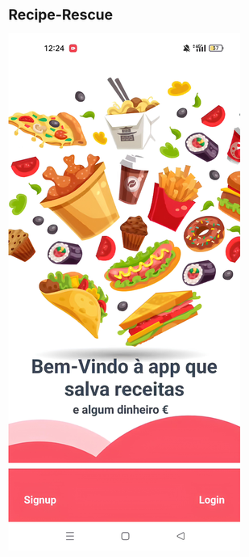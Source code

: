 # Recipe-Rescue
[![Watch the video](https://raw.githubusercontent.com/joaolouro02/Recipe-Rescue/main/tumbnail.jpeg)](https://github.com/joaolouro02/Recipe-Rescue/releases/tag/1.0/Identificar_Alimentos.mp4)

